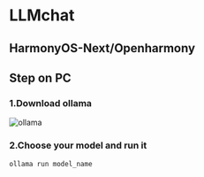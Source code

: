 # LLMchat
## HarmonyOS-Next/Openharmony
## Step on PC 
### 1.Download ollama
![ollama](https://ollama.com/)
### 2.Choose your model and run it

```
ollama run model_name

```
